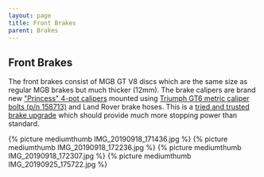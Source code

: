 ```yaml
---
layout: page
title: Front Brakes
parent: Brakes
---
```

## Front Brakes

The front brakes consist of MGB GT V8 discs which are the same size as
regular MGB brakes but much thicker (12mm). The brake calipers are brand
new ["Princess" 4-pot calipers][] mounted using [Triumph GT6 metric
caliper bolts (p/n 158713)][] and Land Rover brake hoses. This is a
[tried and trusted brake upgrade][] which should provide much more
stopping power than standard.

{% picture mediumthumb IMG_20190918_171436.jpg %}
{% picture mediumthumb IMG_20190918_172236.jpg %}
{% picture mediumthumb IMG_20190918_172307.jpg %}
{% picture mediumthumb IMG_20190925_175722.jpg %}

  ["Princess" 4-pot calipers]: https://www.ebay.co.uk/itm/NEW-UPGRADED-AUSTIN-PRINCESS-4-POT-BRAKE-CALIPERS-PAD-ESCORT-CAPRI-TRIUMPH/153461286829
  [Triumph GT6 metric caliper bolts (p/n 158713)]: https://rimmerbros.com/Item--i-158713
  [tried and trusted brake upgrade]: https://www.v8register.net/subpages/V8NOTE355.htm
